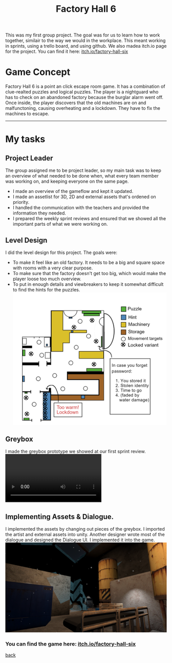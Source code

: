 ﻿---
layout: default
title: Factory Hall 6
description: Point and click escape room game set in an abandoned factory. My first group project.
---

This was my first group project. The goal was for us to learn how to work together, similair to the way we would in the workplace. This meant working in sprints, using a trello board, and using github.
We also madea itch.io page for the project. You can find it here: [itch.io/factory-hall-six](https://lapraniteon.itch.io/factory-hall-six)

# Game Concept
Factory Hall 6 is a point an click escape room game. It has a combination of clue-realted puzzles and logical puzzles. The player is a nightguard who has to check on an abandoned factory because the burglar alarm went off. Once inside, the player discovers that the old machines are on and malfunctoning, causing overheating and a lockdown. They have to fix the machines to escape.

***

# My tasks

## Project Leader
The group assigned me to be project leader, so my main task was to keep an overview of what needed to be done when, what every team member was working on, and keeping everyone on the same page. 
- I made an overview of the gameflow and kept it updated. 
- I made an assetlist for 3D, 2D and external assets that's ordened on priority.
- I handled the communication with the teachers and provided the information they needed.
- I prepared the weekly sprint reviews and ensured that we showed all the important parts of what we were working on.

## Level Design
I did the level design for this project. The goals were:
- To make it feel like an old factory. It needs to be a big and square space with rooms with a very clear purpose.
- To make sure that the factory doesn't get too big, which would make the player loose too much overview.
- To put in enough details and viewbreakers to keep it somewhat difficult to find the hints for the puzzles.
![Level_Design](/assets/img/Factory_Hall_6_Level_Design.png)

## Greybox
I made the greybox prototype we showed at our first sprint review. 
![Greybox](/assets/vid/Greybox_video.mp4)

## Implementing Assets & Dialogue.
I implemented the assets by changing out pieces of the greybox. I imported the artist and external assets into unity. Another designer wrote most of the dialogue and designed the Dialogue UI. I implemented it into the game. 
![Implementing_Assets](/assets/img/Factory_Hall_6_Implementing_Assets.png)

### You can find the game here: [itch.io/factory-hall-six](https://lapraniteon.itch.io/factory-hall-six)


[back](./)